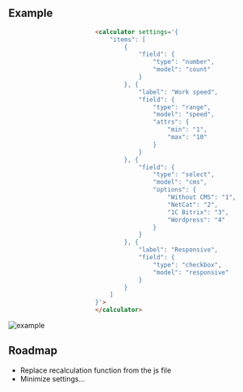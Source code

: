 ## Example

```html
						<calculator settings='{
							"items": [
								{
									"field": {
										"type": "number",
										"model": "count"
									}
								}, {
									"label": "Work speed",
									"field": {
										"type": "range",
										"model": "speed",
										"attrs": {
											"min": "1",
											"max": "10"
										}
									}
								}, {
									"field": {
										"type": "select",
										"model": "cms",
										"options": {
											"Without CMS": "1",
											"NetCat": "2",
											"1C Bitrix": "3",
											"Wordpress": "4"
										}
									}
								}, {
									"label": "Responsive",
									"field": {
										"type": "checkbox",
										"model": "responsive"
									}
								}
							]
						}'>
						</calculator>
```

![example](http://i.imgur.com/EQZDHxH.png)


## Roadmap

+ Replace recalculation function from the js file
+ Minimize settings...